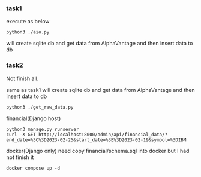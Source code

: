 
### task1

execute as below

```
python3 ./aio.py
```

will create sqlite db and get data from AlphaVantage
and then insert data to db


### task2
Not finish all.


same as task1
will create sqlite db and get data from AlphaVantage
and then insert data to db
```
python3 ./get_raw_data.py
```

financial(Django host)
```
python3 manage.py runserver
curl -X GET http://localhost:8000/admin/api/financial_data/?end_date=%3C%3D2023-02-25&start_date=%3E%3D2023-02-19&symbol=%3DIBM
```

docker(Django only)
need copy financial/schema.sql into docker
but I had not finish it
```
docker compose up -d
```

